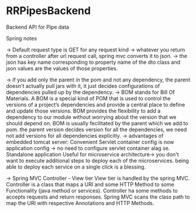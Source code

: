 # RRPipesBackend
Backend API for Pipe data


Spring notes

-> Default request type is GET for any request kind
-> whatever you return from a controller after url request call, spring mvc converts it to json.
-> the json has key name corresponding to property name of the dto class and json values are the values of those properties.

-> if you add only the parent in the pom and not any dependency, the parent doesn't actually pull jars with it, it just decides configurations 
    of dependencies pulled up by the dependency.
-> BOM stands for Bill Of Materials. A BOM is a special kind of POM that is used to control the versions of a project’s dependencies and provide a central 
    place to define and update those versions.
    BOM provides the flexibility to add a dependency to our module without worrying about the version that we should depend on.
    BOM is usually fecilitated by the parent which we add to pom. the parent version decides version for all the dependencies, 
    we need not add versions for all dependencies explicitly.
-> advantages of embedded tomcat server:
    Convenient
    Servlet container config is now application config -> no need to configure servlet container alag se.
    Standalone application
    Useful for microservice architecture-> you don't want to execute additional steps to deploy each of the microservices. 
                                            being able to deploy each service on a single click is a blessing.

-> Spring MVC Controller - View tier
    View tier is handled by the spring MVC.
    Controller is a class that maps a URI and some HTTP Method to some Functionality (java method or services). Controller ha some methods to
    accepts requests and return responses. Spring MVC scans the class path to map the URI with respective Annotations and HTTP Methods.